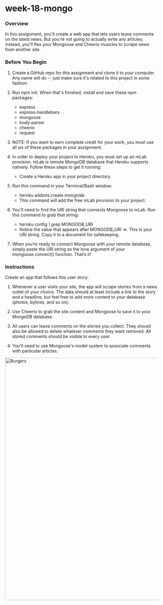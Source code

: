 # week-18-mongo

### Overview

In this assignment, you'll create a web app that lets users leave comments on the latest news. But you're not going to actually write any articles; instead, you'll flex your Mongoose and Cheerio muscles to scrape news from another site.

### Before You Begin

1. Create a GitHub repo for this assignment and clone it to your computer. Any name will do -- just make sure it's related to this project in some fashion.

2. Run npm init. When that's finished, install and save these npm packages:
	* express
	* express-handlebars
	* mongoose
	* body-parser
	* cheerio
	* request

3. NOTE: If you want to earn complete credit for your work, you must use all six of these packages in your assignment.

4. In order to deploy your project to Heroku, you must set up an mLab provision. mLab is remote MongoDB database that Heroku supports natively. Follow these steps to get it running:
	* Create a Heroku app in your project directory. 

5. Run this command in your Terminal/Bash window: 
	* heroku addons:create mongolab
	* This command will add the free mLab provision to your project.

6. You'll need to find the URI string that connects Mongoose to mLab. Run this command to grab that string: 
	* heroku config | grep MONGODB_URI
	* Notice the value that appears after MONGODB_URI =>. This is your URI string. Copy it to a document for safekeeping.

7. When you’re ready to connect Mongoose with your remote database, simply paste the URI string as the lone argument of your mongoose.connect() function. That’s it!

### Instructions

Create an app that follows this user story:

1. Whenever a user visits your site, the app will scrape stories from a news outlet of your choice. The data should at least include a link to the story and a headline, but feel free to add more content to your database (photos, bylines, and so on).

2. Use Cheerio to grab the site content and Mongoose to save it to your MongoDB database.

3. All users can leave comments on the stories you collect. They should also be allowed to delete whatever comments they want removed. All stored comments should be visible to every user.

4. You'll need to use Mongoose's model system to associate comments with particular articles.

<img width="800" alt="Burgers" src="https://github.com/Kbowen200247/week-18-mongo/MongoScraper.png">